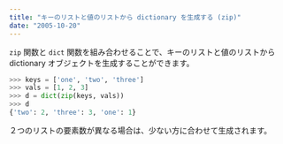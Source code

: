 ```yaml
---
title: "キーのリストと値のリストから dictionary を生成する (zip)"
date: "2005-10-20"
---
```


`zip` 関数と `dict` 関数を組み合わせることで、キーのリストと値のリストから dictionary オブジェクトを生成することができます。

```python
>>> keys = ['one', 'two', 'three']
>>> vals = [1, 2, 3]
>>> d = dict(zip(keys, vals))
>>> d
{'two': 2, 'three': 3, 'one': 1}
```

２つのリストの要素数が異なる場合は、少ない方に合わせて生成されます。

